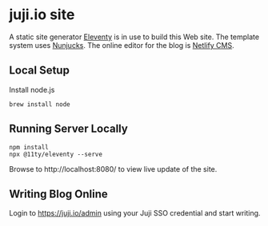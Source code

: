 # juji.io site

A static site generator [Eleventy](https://11ty.dev) is in use to build this Web site. The template system uses [Nunjucks](https://mozilla.github.io/nunjucks/templating.html). The online editor for the blog is [Netlify CMS](https://www.netlifycms.org/).

## Local Setup

Install node.js

```
brew install node
```

## Running Server Locally

```
npm install 
npx @11ty/eleventy --serve
```

Browse to http://localhost:8080/ to view live update of the site.

## Writing Blog Online

Login to https://juji.io/admin using your Juji SSO credential and start writing.

